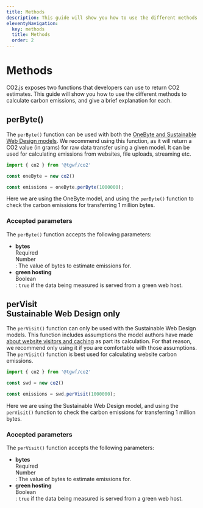 ```yaml
---
title: Methods
description: This guide will show you how to use the different methods to calculate carbon emissions that are available in CO2.js.
eleventyNavigation:
  key: methods
  title: Methods
  order: 2
---
```


# Methods

CO2.js exposes two functions that developers can use to return CO2 estimates. This guide will show you how to use the different methods to calculate carbon emissions, and give a brief explanation for each.

## perByte()

The `perByte()` function can be used with both the [OneByte and Sustainable Web Design models](/co2js/models/). We recommend using this function, as it will return a CO2 value (in grams) for raw data transfer using a given model. It can be used for calculating emissions from websites, file uploads, streaming etc.

```js
import { co2 } from '@tgwf/co2'

const oneByte = new co2()

const emissions = oneByte.perByte(1000000);
```

Here we are using the OneByte model, and using the `perByte()` function to check the carbon emissions for transferring 1 million bytes.

### Accepted parameters

The `perByte()` function accepts the following parameters:

- **bytes** <div class="badge gap-2 align-middle">Required</div> <div class="badge badge-ghost gap-2 align-middle">Number</div>: The value of bytes to estimate emissions for.
- **green hosting** <div class="badge badge-ghost gap-2 align-middle">Boolean</div>: `true` if the data being measured is served from a green web host.

## perVisit <div class="badge badge-warning gap-2 align-middle">Sustainable Web Design only</div>

The `perVisit()` function can only be used with the Sustainable Web Design models. This function includes assumptions the model authors have made [about website visitors and caching](https://sustainablewebdesign.org/calculating-digital-emissions/#:~:text=Returning%20visitors%20are%20assumed%20to%20be%2025%25%2C%20loading%202%25%20of%20data.) as part its calculation. For that reason, we recommend only using it if you are comfortable with those assumptions. The `perVisit()` function is best used for calculating website carbon emissions.

```js
import { co2 } from '@tgwf/co2'

const swd = new co2()

const emissions = swd.perVisit(1000000);
```

Here we are using the Sustainable Web Design model, and using the `perVisit()` function to check the carbon emissions for transferring 1 million bytes.

### Accepted parameters

The `perVisit()` function accepts the following parameters:

- **bytes** <div class="badge gap-2 align-middle">Required</div> <div class="badge badge-ghost gap-2 align-middle">Number</div>: The value of bytes to estimate emissions for.
- **green hosting** <div class="badge badge-ghost gap-2 align-middle">Boolean</div>: `true` if the data being measured is served from a green web host.